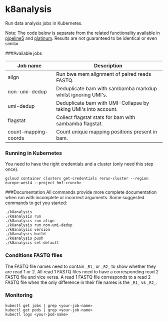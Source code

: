 # k8analysis
Run data analysis jobs in Kubernetes.

Note: The code below is separate from the related functionality available in 
[pipeline5](https://github.com/hartwigmedical/pipeline5) and [platinum](https://github.com/hartwigmedical/platinum).
Results are not guaranteed to be identical or even similar.



###Available jobs

Job name | Description
---|---
align  | Run bwa mem alignment of paired reads FASTQ.
non-umi-dedup  | Deduplicate bam with sambamba markdup whilst ignoring UMI's.
umi-dedup  | Deduplicate bam with UMI-Collapse by taking UMI's into account.
flagstat  | Collect flagstat stats for bam with sambamba flagstat.
count-mapping-coords  | Count unique mapping positions present in bam.


### Running in Kubernetes
You need to have the right credentials and a cluster (only need this step once).
```shell script
gcloud container clusters get-credentials rerun-cluster --region europe-west4 --project hmf-crunch>
```


###Documentation
All commands provide more complete documentation when run with incomplete or incorrect arguments.
Some suggested commands to get you started:
```shell script
./k8analysis
./k8analysis run
./k8analysis run align
./k8analysis run non-umi-dedup
./k8analysis version
./k8analysis build
./k8analysis push
./k8analysis set-default
```

### Conditions FASTQ files
The FASTQ file names need to contain `_R1_` or `_R2_` to show whether they are read 1 or 2.
All read 1 FASTQ files need to have a corresponding read 2 FASTQ file and vice versa.
A read 1 FASTQ file corresponds to a read 2 FASTQ file when the only difference in their file names is the `_R1_` vs `_R2_`.



### Monitoring
```shell script
kubectl get jobs | grep <your-job-name>
kubectl get pods | grep <your-job-name>
kubectl logs <your-pod-name>
```
